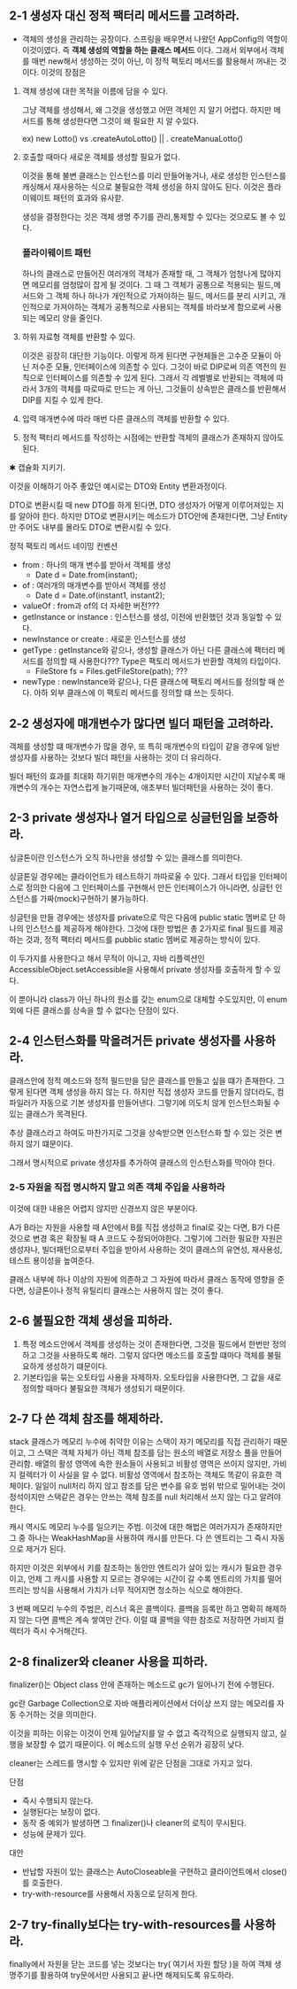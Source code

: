 ## 2-1 생성자 대신 정적 팩터리 메서드를 고려하라.

- 객체의 생성을 관리하는 공장이다. 스프링을 배우면서 나왔던 AppConfig의 역할이 이것이였다. 즉  **객체 생성의 역할을 하는 클래스 메서드** 이다. 그래서 외부에서 객체를 매번 new해서 생성하는 것이 아닌, 이 정적 팩토리 메서드를 활용해서 꺼내는 것이다. 이것의 장점은
1. 객체 생성에 대한 목적을 이름에 담을 수 있다.

   그냥 객체를 생성해서, 왜 그것을 생성했고 어떤 객체인 지 알기 어렵다. 하지만 메서드를 통해 생성한다면 그것이 왜 필요한 지 알 수있다.

   ex) new Lotto() vs .createAutoLotto() || . createManuaLotto()

2. 호출할 때마다 새로운 객체를 생성할 필요가 없다.

   이것을 통해 불변 클래스는 인스턴스를 미리 만들어놓거나, 새로 생성한 인스턴스를 캐싱해서 재사용하는 식으로 불필요한 객체 생성을 하지 않아도 된다. 이것은 플라이웨이트 패턴의 효과와 유사핟.

   생성을 결정한다는 것은 객체 생명 주기를 관리,통제할 수 있다는 것으로도 볼 수 있다.

   ### 플라이웨이트 패턴

   하나의 클래스로 만들어진 여러개의 객체가 존재할 때, 그 객체가 엄청나게 많아지면 메모리를 엄청많이 잡게 될 것이다. 그 때 그 객체가 공통으로 적용되는 필드,메서드와 그 객체 하나 하나가 개인적으로 가져야하는 필드, 메서드를 분리 시키고, 개인적으로 가져야하는 객체가 공통적으로 사용되는 객체를 바라보게 함으로써 사용되는 메모리 양을 줄인다.

3.  하위 자료형 객체를 반환할 수 있다.

    이것은 굉장히 대단한 기능이다. 이렇게 하게 된다면 구현체들은 고수준 모듈이 아닌 저수준 모듈, 인터페이스에 의존할 수 있다. 그것이 바로 DIP로써 의존 역전의 원칙으로 인터페이스를 의존할 수 있게 된다. 그래서 각 레벨별로 반환되는 객체에 따라서 3개의 객체를 따로따로 만드는 게 아닌, 그것들이 상속받은 클래스를 반환해서 DIP를 지킬 수 있게 한다.

4. 입력 매개변수에 따라 매번 다른 클래스의 객체를 반환할 수 있다.
5. 정적 팩터리 메서드를 작성하는 시점에는 반환할 객체의 클래스가 존재하지 않아도 된다.

✱ 캡슐화 지키기.

이것을 이해하기 아주 좋았던 예시로는 DTO와 Entity 변환과정이다.

DTO로 변환시킬 때 new DTO를 하게 된다면, DTO 생성자가 어떻게 이루어져있는 지를 알아야 한다. 하지만 DTO로 변환시키는 메소드가 DTO안에 존재한다면, 그냥 Entity만 주어도 내부를 몰라도 DTO로 변환시킬 수 있다.

정적 팩토리 메서드 네이밍 컨벤션

- from : 하나의 매개 변수를 받아서 객체를 생성
    - Date d = Date.from(instant);
- of : 여러개의 매개변수를 받아서 객체를 생성
    - Date d = Date.of(instant1, instant2);
- valueOf : from과 of의 더 자세한 버전???
- getInstance or instance : 인스턴스를 생성, 이전에 반환했던 것과 동일할 수 있다.
- newInstance or create : 새로운 인스턴스를 생성
- getType : getInstance와 같으나, 생성할 클래스가 아닌 다른 클래스에 팩터리 메서드를 정의할 때 사용한다??? Type은 팩토리 메서드가 반환할 객체의 타입이다.
    - FileStore fs = Files.getFileStore(path); ???
- newType : newInstance와 같으나, 다른 클래스에 팩토리 메서드를 정의할 때 쓴다. 아하 외부 클래스에 이 팩토리 메서드를 정의할 떄 쓰는 듯하다.

## 2-2 생성자에 매개변수가 많다면 빌더 패턴을 고려하라.

객체를 생성할 떄 매개변수가 많을 경우, 또 특히 매개변수의 타입이 같을 경우에 일반 생성자를 사용하는 것보다 빌더 패턴을 사용하는 것이 더 유리하다.

빌더 패턴의 효과를 최대화 하기위한 매개변수의 개수는 4개이지만 시간이 지날수록 매개변수의 개수는 자연스럽게 늘기때문에, 애초부터 빌더패턴을 사용하는 것이 좋다.

## 2-3 private 생성자나 열거 타입으로 싱글턴임을 보증하라.

싱글톤이란 인스턴스가 오직 하나만을 생성할 수 있는 클래스를 의미한다.

싱글톤일 경우에는 클라이언트가 테스트하기 까따로울 수 있다. 그래서 타입을 인터페이스로 정의한 다음에 그 인터페이스를 구현해서 만든 인터페이스가 아니라면, 싱글턴 인스턴스를 가짜(mock)구현하기 불가능하다.

싱글턴을 만들 경우에는 생성자를 private으로 막은 다음에 public static 멤버로 단 하나의 인스턴스를 제공하게 해야한다. 그것에 대한 방법은 총 2가지로 final 필드를 제공하는 것과, 정적 팩터리 메서드를 pubblic static 멤버로 제공하는 방식이 있다.

이 두가지를 사용한다고 해서 무적이 아니고, 자바 리플렉션인 AccessibleObject.setAccessible을 사용해서 private 생성자를 호출하게 할 수 있다.

이 뿐아니라 class가 아닌 하나의 원소를 갖는 enum으로 대체할 수도있지만, 이 enum외에 다른 클래스를 상속을 할 수 없다는 단점이 있다.

## 2-4 인스턴스화를 막을려거든 private 생성자를 사용하라.

클래스안에 정적 메소드와 정적 필드만을 담은 클래스를 만들고 싶을 떄가 존재한다. 그렇게 된다면 객체 생성을 하지 않는 다. 하지만 직접 생성자 코드를 만들지 않더라도, 컴파일러가 자동으로 기본 생성자를 만들어낸다. 그렇기에 의도치 않게 인스턴스화될 수 있는 클래스가 목격된다.

추상 클래스라고 하여도 마찬가지로 그것을 상속받으면 인스턴스화 할 수 있는 것은 변하지 않기 떄문이다.

그래서 명시적으로 private 생성자를 추가하여 클래스의 인스턴스화를 막아야 한다.

### 2-5 자원을 직접 명시하지 말고 의존 객체 주입을 사용하라

이것에 대한 내용은 어렵지 않지만 신경쓰지 않은 부분이다.

A가 B라는 자원을 사용할 때 A안에서 B를 직접 생성하고 final로 갖는 다면, B가 다른 것으로 변경 혹은 확장될 때 A 코드도 수정되어야한다. 그렇기에 그러한 필요한 자원은 생성자나, 빌더패턴으로부터 주입을 받아서 사용하는 것이 클래스의 유연성, 재사용성, 테스트 용이성을 높여준다.

클래스 내부에 하나 이상의 자원에 의존하고 그 자원에 따라서 클래스 동작에 영향을 준다면, 싱글톤이나 정적 유틸리티 클래스는 사용하지 않는 것이 좋다.

## 2-6 불필요한 객체 생성을 피하라.

1. 특정 메소드안에서 객체를 생성하는 것이 존재한다면, 그것을 필드에서 한번만 정의하고 그것을 사용하도록 해라. 그렇지 않다면 메소드를 호출할 떄마다 객체를 불필요하게 생성하기 떄문이다.
2. 기본타입을 묶는 오토타입 사용을 자제하자. 오토타입을 사용한다면, 그 값을 새로 정의할 때마다 불필요한 객체가 생성되기 때문이다.

## 2-7 다 쓴 객체 참조를 해제하라.

stack 클래스가 메모리 누수에 취약한 이유는 스택이 자기 메모리를 직접 관리하기 때문이고, 그 스택은 객체 자체가 아닌 객체 참조를 담는 원소의 배열로 저장소 풀을 만들어 관리함. 배열의 활성 영역에 속한 원소들이 사용되고 비활성 영역은 쓰이지 않지만, 가비지 컬렉터가 이 사실을 알 수 없다. 비활성 영역에서 참조하는 객체도 똑같이 유효한 객체이다. 일일이 null처리 하지 않고 참조를 담은 변수를 유호 범위 밖으로 밀어내는 것이 정석이지만 스택같은 경우는 안쓰는 객체 참조를 null 처리해서 쓰지 않는 다고 알려야한다.

캐시 역시도 메모리 누수를 일으키는 주범. 이것에 대한 해법은 여러가지가 존재하지만 그 중 하나는 WeakHashMap을 사용하여 캐시를 만든다. 다 쓴 엔트리는 그 즉시 자동으로 제거가 된다.

하지만 이것은 외부에서 키를 참조하는 동안만 엔트리가 살아 있는 캐시가 필요한 경우이고, 언제 그 캐시를 사용할 지 모르는 경우에는 시간이 갈 수록 엔트리의 가치를 떨어뜨리는 방식을 사용해서 가치가 너무 적어지면 청소하는 식으로 해야한다.

3 번째 메모리 누수의 주범은, 리스너 혹은 콜백이다. 콜백을 등록만 하고 명확히 해제하지 않는 다면 콜백은 계속 쌓여만 간다. 이럴 떄 콜백을 약한 참조로 저장하면 가비지 컬렉터가 즉시 수거해간다.

## 2-8 finalizer와 cleaner 사용을 피하라.

finalizer()는 Object class 안에 존재하는 메소드로 gc가 일어나기 전에 수행된다.

gc란 Garbage Collection으로 자바 애플리케이션에서 더이상 쓰지 않는 메모리를 자동 수거하는 것을 의미한다.

이것을 피하는 이유는 이것이 언제 일어날지를 알 수 없고 즉각적으로 실행되지 않고, 실행을 보장할 수 없기 때문이다. 이 메소드의 실행 우선 순위가 굉장히 낮다.

cleaner는 스레드를 명시할 수 있지만 위에 같은 단점을 그대로 가지고 있다.

단점

- 즉시 수행되지 않는다.
- 실행된다는 보장이 없다.
- 동작 중 예외가 발생하면 그 finalizer()나 cleaner의 로직이 무시된다.
- 성능에 문제가 있다.

대안

- 반납할 자원이 있는 클래스는 AutoCloseable을 구현하고 클라이언트에서 close()를 호출한다.
- try-with-resource를 사용해서 자동으로 닫히게 한다.

## 2-7 try-finally보다는 try-with-resources를 사용하라.

finally에서 자원을 닫는 코드를 넣는 것보다는 try( 여기서 자원 할당 )을 하여 객체 생명주기를 활용하여 try문에서만 사용되고 끝나면 해제되도록 유도하라.